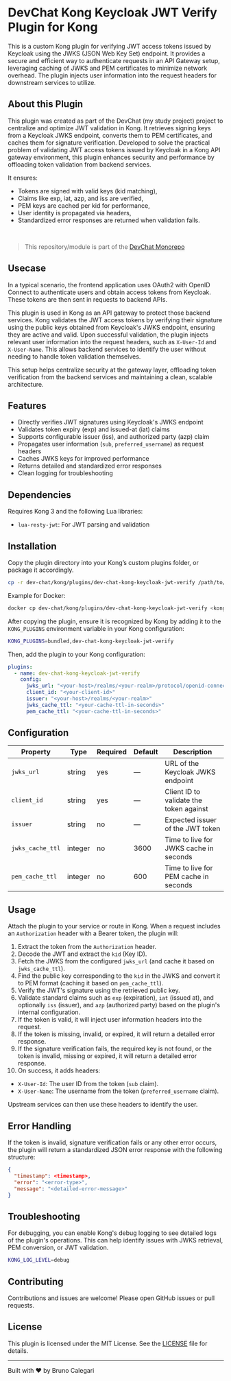 # DevChat Kong Keycloak JWT Verify Plugin for Kong

This is a custom Kong plugin for verifying JWT access tokens issued by Keycloak using the JWKS (JSON Web Key Set) endpoint. It provides a secure and efficient way to authenticate requests in an API Gateway setup, leveraging caching of JWKS and PEM certificates to minimize network overhead. The plugin injects user information into the request headers for downstream services to utilize.

## About this Plugin

This plugin was created as part of the DevChat (my study project) project to centralize and optimize JWT validation in Kong. It retrieves signing keys from a Keycloak JWKS endpoint, converts them to PEM certificates, and caches them for signature verification. Developed to solve the practical problem of validating JWT access tokens issued by Keycloak in a Kong API gateway environment, this plugin enhances security and performance by offloading token validation from backend services.

It ensures:
- Tokens are signed with valid keys (kid matching),
- Claims like exp, iat, azp, and iss are verified,
- PEM keys are cached per kid for performance,
- User identity is propagated via headers,
- Standardized error responses are returned when validation fails.

<br>

> This repository/module is part of the [DevChat Monorepo](https://github.com/bccalegari/dev-chat-monorepo)

## Usecase

In a typical scenario, the frontend application uses OAuth2 with OpenID Connect to authenticate users and obtain access tokens from Keycloak. These tokens are then sent in requests to backend APIs.

This plugin is used in Kong as an API gateway to protect those backend services. Kong validates the JWT access tokens by verifying their signature using the public keys obtained from Keycloak's JWKS endpoint, ensuring they are active and valid. Upon successful validation, the plugin injects relevant user information into the request headers, such as `X-User-Id` and `X-User-Name`. This allows backend services to identify the user without needing to handle token validation themselves.

This setup helps centralize security at the gateway layer, offloading token verification from the backend services and maintaining a clean, scalable architecture.

## Features

- Directly verifies JWT signatures using Keycloak's JWKS endpoint
- Validates token expiry (exp) and issued-at (iat) claims
- Supports configurable issuer (iss), and authorized party (azp) claim
- Propagates user information (`sub`, `preferred_username`) as request headers  
- Caches JWKS keys for improved performance
- Returns detailed and standardized error responses  
- Clean logging for troubleshooting  

## Dependencies

Requires Kong 3 and the following Lua libraries:
- `lua-resty-jwt`: For JWT parsing and validation

## Installation

Copy the plugin directory into your Kong’s custom plugins folder, or package it accordingly.

```bash
cp -r dev-chat/kong/plugins/dev-chat-kong-keycloak-jwt-verify /path/to/kong/plugins/
```

Example for Docker:

```bash
docker cp dev-chat/kong/plugins/dev-chat-kong-keycloak-jwt-verify <kong-container-name>:/usr/local/share/lua/5.1/kong/plugins/
```

After copying the plugin, ensure it is recognized by Kong by adding it to the `KONG_PLUGINS` environment variable in your Kong configuration:

```bash
KONG_PLUGINS=bundled,dev-chat-kong-keycloak-jwt-verify
```

Then, add the plugin to your Kong configuration:

```yaml
plugins:
  - name: dev-chat-kong-keycloak-jwt-verify
    config:
      jwks_url: "<your-host>/realms/<your-realm>/protocol/openid-connect/certs"
      client_id: "<your-client-id>"
      issuer: "<your-host>/realms/<your-realm>"
      jwks_cache_ttl: "<your-cache-ttl-in-seconds>"
      pem_cache_ttl: "<your-cache-ttl-in-seconds>"
```

## Configuration
| Property                 | Type    | Required | Default | Description                                                 |
| ------------------------ | ------- | -------- | ------- | ----------------------------------------------------------- |
| `jwks_url`             | string  | yes      | —       | URL of the Keycloak JWKS endpoint                           |
| `client_id`              | string  | yes      | —       | Client ID to validate the token against                      |
| `issuer`                 | string  | no       | —       | Expected issuer of the JWT token                            |
| `jwks_cache_ttl`         | integer | no       | 3600    | Time to live for JWKS cache in seconds                      |
| `pem_cache_ttl`          | integer | no       | 600    | Time to live for PEM cache in seconds                       |

## Usage
Attach the plugin to your service or route in Kong.
When a request includes an `Authorization` header with a Bearer token, the plugin will:

1. Extract the token from the `Authorization` header.
2. Decode the JWT and extract the `kid` (Key ID).
3. Fetch the JWKS from the configured `jwks_url` (and cache it based on `jwks_cache_ttl`).
4. Find the public key corresponding to the `kid` in the JWKS and convert it to PEM format (caching it based on `pem_cache_ttl`).
5. Verify the JWT's signature using the retrieved public key.
6. Validate standard claims such as `exp` (expiration), `iat` (issued at), and optionally `iss` (issuer), and `azp` (authorized party) based on the plugin's internal configuration.
7. If the token is valid, it will inject user information headers into the request.
8. If the token is missing, invalid, or expired, it will return a detailed error response.
9. If the signature verification fails, the required key is not found, or the token is invalid, missing or expired, it will return a detailed error response.
10. On success, it adds headers:
   - `X-User-Id`: The user ID from the token (`sub` claim).
   - `X-User-Name`: The username from the token (`preferred_username` claim).

Upstream services can then use these headers to identify the user.

## Error Handling
If the token is invalid, signature verification fails or any other error occurs, the plugin will return a standardized JSON error response with the following structure:

```json
{
  "timestamp": <timestamp>,
  "error": "<error-type>",
  "message": "<detailed-error-message>"
}
```

## Troubleshooting
For debugging, you can enable Kong's debug logging to see detailed logs of the plugin's operations. This can help identify issues with JWKS retrieval, PEM conversion, or JWT validation.

```bash
KONG_LOG_LEVEL=debug
```

## Contributing
Contributions and issues are welcome! Please open GitHub issues or pull requests.

## License
This plugin is licensed under the MIT License. See the [LICENSE](LICENSE.md) file for details.

----

Built with ❤️ by Bruno Calegari
